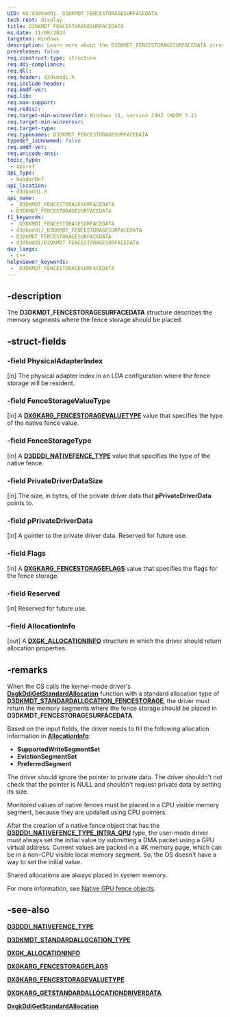```yaml
---
UID: NS:d3dkmddi._D3DKMDT_FENCESTORAGESURFACEDATA
tech.root: display
title: D3DKMDT_FENCESTORAGESURFACEDATA
ms.date: 11/08/2024
targetos: Windows
description: Learn more about the D3DKMDT_FENCESTORAGESURFACEDATA structure.
prerelease: false
req.construct-type: structure
req.ddi-compliance: 
req.dll: 
req.header: d3dkmddi.h
req.include-header: 
req.kmdf-ver: 
req.lib: 
req.max-support: 
req.redist: 
req.target-min-winverclnt: Windows 11, version 24H2 (WDDM 3.2)
req.target-min-winversvr: 
req.target-type: 
req.typenames: D3DKMDT_FENCESTORAGESURFACEDATA
typedef_isUnnamed: false
req.umdf-ver: 
req.unicode-ansi: 
topic_type:
 - apiref
api_type:
 - HeaderDef
api_location:
 - d3dkmddi.h
api_name:
 - _D3DKMDT_FENCESTORAGESURFACEDATA
 - D3DKMDT_FENCESTORAGESURFACEDATA
f1_keywords:
 - _D3DKMDT_FENCESTORAGESURFACEDATA
 - d3dkmddi/_D3DKMDT_FENCESTORAGESURFACEDATA
 - D3DKMDT_FENCESTORAGESURFACEDATA
 - d3dkmddi/D3DKMDT_FENCESTORAGESURFACEDATA
dev_langs:
 - c++
helpviewer_keywords:
 - _D3DKMDT_FENCESTORAGESURFACEDATA
---
```


## -description

The **D3DKMDT_FENCESTORAGESURFACEDATA** structure describes the memory segments where the fence storage should be placed.

## -struct-fields

### -field PhysicalAdapterIndex

[in] The physical adapter index in an LDA configuration where the fence storage will be resident.

### -field FenceStorageValueType

[in] A [**DXGKARG_FENCESTORAGEVALUETYPE**](../d3dkmdt/ne-d3dkmdt-dxgkarg_fencestoragevaluetype.md) value that specifies the type of the native fence value.

### -field FenceStorageType

[in] A [**D3DDDI_NATIVEFENCE_TYPE**](../d3dukmdt/ne-d3dukmdt-d3dddi_nativefence_type.md) value that specifies the type of the native fence.

### -field PrivateDriverDataSize

[in] The size, in bytes, of the private driver data that **pPrivateDriverData** points to.

### -field pPrivateDriverData

[in] A pointer to the private driver data. Reserved for future use.

### -field Flags

[in] A [**DXGKARG_FENCESTORAGEFLAGS**](ns-d3dkmddi-dxgkarg_fencestorageflags.md) value that specifies the flags for the fence storage.

### -field Reserved

[in] Reserved for future use.

### -field AllocationInfo

[out] A [**DXGK_ALLOCATIONINFO**](ns-d3dkmddi-_dxgk_allocationinfo.md)
 structure in which the driver should return allocation properties.

## -remarks

When the OS calls the kernel-mode driver's [**DxgkDdiGetStandardAllocation**](nc-d3dkmddi-dxgkddi_getstandardallocationdriverdata.md) function with a standard allocation type of [**D3DKMDT_STANDARDALLOCATION_FENCESTORAGE**](../d3dkmdt/ne-d3dkmdt-_d3dkmdt_standardallocation_type.md), the driver must return the memory segments where the fence storage should be placed in **D3DKMDT_FENCESTORAGESURFACEDATA**.

Based on the input fields, the driver needs to fill the following allocation information in [**AllocationInfo**](ns-d3dkmddi-_dxgk_allocationinfo.md):

* **SupportedWriteSegmentSet**
* **EvictionSegmentSet**
* **PreferredSegment**

The driver should ignore the pointer to private data. The driver shouldn't not check that the pointer is NULL and shouldn't request private data by setting its size.

Monitored values of native fences must be placed in a CPU visible memory segment, because they are updated using CPU pointers.

After the creation of a native fence object that has the [**D3DDDI_NATIVEFENCE_TYPE_INTRA_GPU**](../d3dukmdt/ne-d3dukmdt-d3dddi_nativefence_type.md) type, the user-mode driver must always set the initial value by submitting a DMA packet using a GPU virtual address. Current values are packed in a 4K memory page, which can be in a non-CPU visible local memory segment. So, the OS doesn't have a way to set the initial value.

Shared allocations are always placed in system memory.

For more information, see [Native GPU fence objects](/windows-hardware/drivers/display/native-gpu-fence-objects).

## -see-also

[**D3DDDI_NATIVEFENCE_TYPE**](../d3dukmdt/ne-d3dukmdt-d3dddi_nativefence_type.md)

[**D3DKMDT_STANDARDALLOCATION_TYPE**](../d3dkmdt/ne-d3dkmdt-_d3dkmdt_standardallocation_type.md)

[**DXGK_ALLOCATIONINFO**](ns-d3dkmddi-dxgk_allocationinfo.md)

[**DXGKARG_FENCESTORAGEFLAGS**](ns-d3dkmddi-dxgkarg_fencestorageflags.md)

[**DXGKARG_FENCESTORAGEVALUETYPE**](../d3dkmdt/ne-d3dkmdt-dxgkarg_fencestoragevaluetype.md)

[**DXGKARG_GETSTANDARDALLOCATIONDRIVERDATA**](ns-d3dkmddi-_dxgkarg_getstandardallocationdriverdata.md)

[**DxgkDdiGetStandardAllocation**](nc-d3dkmddi-dxgkddi_getstandardallocationdriverdata.md)

